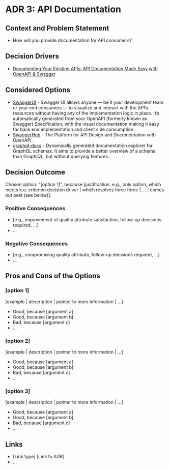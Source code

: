 # ADR 3: API Documentation

## Context and Problem Statement

*   How will you provide documentation for API consumers?

## Decision Drivers <!-- optional -->

*   [Documenting Your Existing APIs: API Documentation Made Easy with OpenAPI & Swagger](https://swagger.io/resources/articles/documenting-apis-with-swagger/)

## Considered Options

*   [SwaggerUI](https://swagger.io/tools/swagger-ui/) - Swagger UI allows anyone — be it your development team or your end consumers — to visualize and interact with the API’s resources without having any of the implementation logic in place. It’s automatically generated from your OpenAPI (formerly known as Swagger) Specification, with the visual documentation making it easy for back end implementation and client side consumption.
* [SwaggerHub](https://swagger.io/tools/swaggerhub/) - The Platform for API Design and Documentation with OpenAPI.
* [graphql-docs](https://www.npmjs.com/package/graphql-docs) - Dynamically generated documentation explorer for GraphQL schemas. It aims to provide a better overview of a schema than GraphiQL, but without querying features.


## Decision Outcome

Chosen option: "[option 1]", because [justification. e.g., only option, which meets k.o. criterion decision driver | which resolves force force | … | comes out best (see below)].

### Positive Consequences <!-- optional -->

* [e.g., improvement of quality attribute satisfaction, follow-up decisions required, …]
* …

### Negative Consequences <!-- optional -->

* [e.g., compromising quality attribute, follow-up decisions required, …]
* …

## Pros and Cons of the Options <!-- optional -->

### [option 1]

[example | description | pointer to more information | …] <!-- optional -->

* Good, because [argument a]
* Good, because [argument b]
* Bad, because [argument c]
* … <!-- numbers of pros and cons can vary -->

### [option 2]

[example | description | pointer to more information | …] <!-- optional -->

* Good, because [argument a]
* Good, because [argument b]
* Bad, because [argument c]
* … <!-- numbers of pros and cons can vary -->

### [option 3]

[example | description | pointer to more information | …] <!-- optional -->

* Good, because [argument a]
* Good, because [argument b]
* Bad, because [argument c]
* … <!-- numbers of pros and cons can vary -->

## Links <!-- optional -->

* [Link type] [Link to ADR] <!-- example: Refined by [ADR-0005](0005-example.md) -->
* … <!-- numbers of links can vary -->

